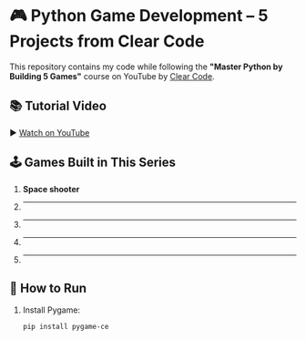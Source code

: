 # 🎮 Python Game Development – 5 Projects from Clear Code

This repository contains my code while following the **"Master Python by Building 5 Games"** course on YouTube by [Clear Code](https://www.youtube.com/@ClearCode).

## 📚 Tutorial Video
▶️ [Watch on YouTube](https://youtu.be/8OMghdHP-zs)

## 🕹️ Games Built in This Series
1. **Space shooter**
2. ****
3. ****
4. ****
5. ****

## 🚀 How to Run
1. Install Pygame:
   ```bash
   pip install pygame-ce
   
